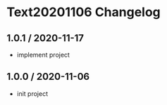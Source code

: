# Text20201106 Changelog

## 1.0.1 / 2020-11-17
- implement project

## 1.0.0 / 2020-11-06
- init project 

